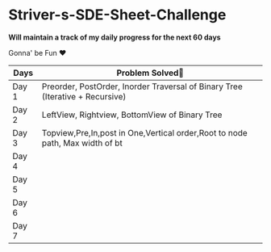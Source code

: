 # Striver-s-SDE-Sheet-Challenge

**Will maintain a track of my daily progress for the next 60 days**

Gonna' be Fun ❤️

| Days  | Problem Solved💯 |
| ------------- | ------------- |
| Day 1 | Preorder, PostOrder, Inorder Traversal of Binary Tree (Iterative + Recursive) |
| Day 2 | LeftView, Rightview, BottomView of Binary Tree |
| Day 3 | Topview,Pre,In,post in One,Vertical order,Root to node path, Max width of bt |
| Day 4 |   |
| Day 5 |   |
| Day 6 |   |
| Day 7 |   |
